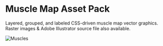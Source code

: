 # Muscle Map Asset Pack

Layered, grouped, and labeled CSS-driven muscle map vector graphics. Raster images & Adobe Illustrator source file also available.

![Muscles](https://github.com/user-attachments/assets/b5ea00d8-fbf2-4d92-bfbd-eb8def98c1b5)
